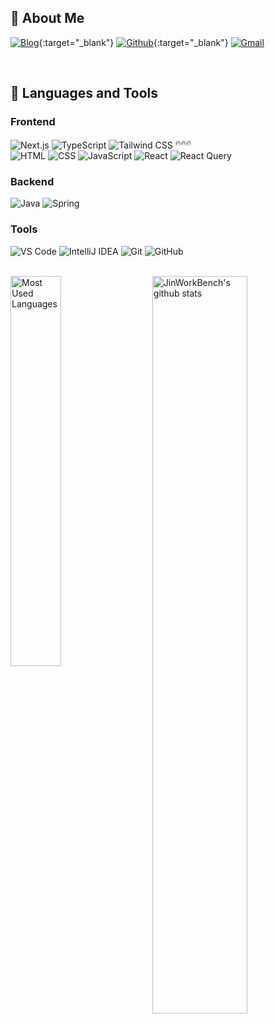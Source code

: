 <!--
**JinWorkBench/JinWorkBench** is a ✨ _special_ ✨ repository because its `README.md` (this file) appears on your GitHub profile.

Here are some ideas to get you started:

- 🔭 I’m currently working on ...
- 🌱 I’m currently learning ...
- 👯 I’m looking to collaborate on ...
- 🤔 I’m looking for help with ...
- 💬 Ask me about ...
- 📫 How to reach me: ...
- 😄 Pronouns: ...
- ⚡ Fun fact: ...
-->

<!-- Title -->
## 🚀 About Me

<!-- Badge -->
[![Blog](https://img.shields.io/badge/-Tistory-orange?style=flat&logo=tistory)](https://devbrew.tistory.com/){:target="_blank"}
[![Github](https://img.shields.io/badge/-Github-000?style=flat&logo=Github&logoColor=white)](https://github.com/JinWorkBench){:target="_blank"}
[![Gmail](https://img.shields.io/badge/-Gmail-c14438?style=flat&logo=Gmail&logoColor=white)](mailto:brilyent72@gmail.com)
<!--[![Portfolio](https://img.shields.io/badge/Portfolio-yellow?style=flat)](https://) -->
 
<br/>
<!-- content -->

<!-- Tech Stack -->
## 🧰 Languages and Tools
### Frontend
![Next.js](https://img.shields.io/badge/Next.js-000000?style=flat&logo=nextdotjs&logoColor=white)
![TypeScript](https://img.shields.io/badge/TypeScript-3178C6?style=flat&logo=typescript&logoColor=white)
![Tailwind CSS](https://img.shields.io/badge/Tailwind%20CSS-06B6D4?style=flat&logo=tailwindcss&logoColor=white)
<sup>🔥🔥🔥</sup>
<br/>
![HTML](https://img.shields.io/badge/HTML-E34F26?style=flat&logo=html5&logoColor=white)
![CSS](https://img.shields.io/badge/CSS-1572B6?style=flat&logo=css3&logoColor=white)
![JavaScript](https://img.shields.io/badge/JavaScript-F7DF1E?style=flat&logo=javascript&logoColor=000)
![React](https://img.shields.io/badge/React-61DAFB?style=flat&logo=react&logoColor=000)
![React Query](https://img.shields.io/badge/React%20Query-FF4154?style=flat&logo=reactquery&logoColor=white)


### Backend
![Java](https://img.shields.io/badge/Java-007396?style=flat&logo=openjdk&logoColor=white)
![Spring](https://img.shields.io/badge/Spring-6DB33F?style=flat&logo=spring&logoColor=white)

<!--
### State Management
![Zustand](https://img.shields.io/badge/Zustand-18181B?style=flat-square)
-->

### Tools
![VS Code](https://img.shields.io/badge/VS%20Code-007ACC?style=flat&logo=visualstudiocode&logoColor=white)
![IntelliJ IDEA](https://img.shields.io/badge/IntelliJ%20IDEA-000000?style=flat&logo=intellijidea&logoColor=white)
![Git](https://img.shields.io/badge/Git-F05032?style=flat&logo=git&logoColor=white)
![GitHub](https://img.shields.io/badge/GitHub-181717?style=flat&logo=github&logoColor=white)

<!--
### Deployment
![Vercel](https://img.shields.io/badge/Vercel-000000?style=flat-square&logo=vercel&logoColor=white)
![Render](https://img.shields.io/badge/Render-46E3B7?style=flat-square&logo=render&logoColor=000)
-->

<br/>
<!-- Your github readme stats
You can use this api: https://github.com/anuraghazra/github-readme-stats
-->
<img width="55%" align="right" alt="JinWorkBench's github stats" src="https://github-readme-stats.vercel.app/api?username=JinWorkBench&show_icons=true&hide_border=true" />
<img width="40%" align="left" alt="Most Used Languages" src="https://github-readme-stats.vercel.app/api/top-langs/?username=JinWorkBench&layout=compact" />

